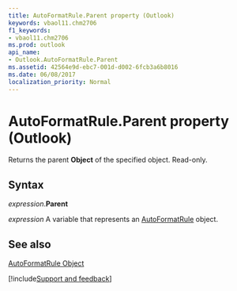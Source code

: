 ```yaml
---
title: AutoFormatRule.Parent property (Outlook)
keywords: vbaol11.chm2706
f1_keywords:
- vbaol11.chm2706
ms.prod: outlook
api_name:
- Outlook.AutoFormatRule.Parent
ms.assetid: 42564e9d-ebc7-001d-d002-6fcb3a6b8016
ms.date: 06/08/2017
localization_priority: Normal
---
```



# AutoFormatRule.Parent property (Outlook)

Returns the parent  **Object** of the specified object. Read-only.


## Syntax

_expression_.**Parent**

_expression_ A variable that represents an [AutoFormatRule](Outlook.AutoFormatRule.md) object.


## See also


[AutoFormatRule Object](Outlook.AutoFormatRule.md)

[!include[Support and feedback](~/includes/feedback-boilerplate.md)]